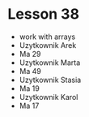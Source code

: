 # Lesson 38
- work with arrays
- Uzytkownik Arek
- Ma 29
- Uzytkownik Marta
- Ma 49
- Uzytkownik Stasia
- Ma 19
- Uzytkownik Karol
- Ma 17